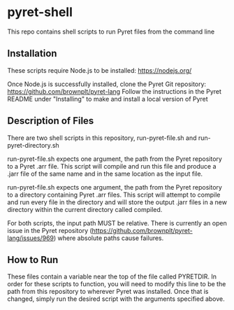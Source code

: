 # pyret-shell
This repo contains shell scripts to run Pyret files from the command line


Installation
------------

These scripts require Node.js to be installed: https://nodejs.org/

Once Node.js is successfully installed, clone the Pyret Git repository: https://github.com/brownplt/pyret-lang
Follow the instructions in the Pyret README under "Installing" to make and install a local version of Pyret

Description of Files
--------------------

There are two shell scripts in this repository, run-pyret-file.sh and run-pyret-directory.sh

run-pyret-file.sh expects one argument, the path from the Pyret repository to a Pyret .arr file. This script will compile and run this file and produce a .jarr file of the same name and in the same location as the input file. 

run-pyret-file.sh expects one argument, the path from the Pyret repository to a directory containing Pyret .arr files. This script will attempt to compile and run every file in the directory and will store the output .jarr files in a new directory within the current directory called compiled.

For both scripts, the input path MUST be relative. There is currently an open issue in the Pyret repository (https://github.com/brownplt/pyret-lang/issues/969) where absolute paths cause failures. 

How to Run
----------

These files contain a variable near the top of the file called PYRETDIR. In order for these scripts to function, you will need to modify this line to be the path from this repository to wherever Pyret was installed. Once that is changed, simply run the desired script with the arguments specified above.
